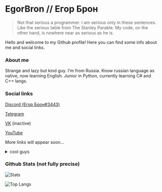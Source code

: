 # EgorBron // Егор Брон 
> Not that serious a programmer. I am serious only in these sentences. Like the serious table from The Stanley Parable. My code, on the other hand, is nowhere near as serious as he is.

Hello and welcome to my Github profile! Here you can find some info about me and social links. 

### About me
Strange and lazy but kind guy. 
I'm from Russia. Know russian language as native, now learning English<!--, want to learn Interslavic and Japanese-->.
Junior in Python, currently learning C# and C++ langs. 

### Social links
[Discord (Егор Брон#3443)](https://discord.com/users/555638466365489172)

[Telegram](https://t.me/egorbronn)

[VK](https://vk.com/egorbronn) (inactive) 

[YouTube](https://www.youtube.com/channel/UCWd7FjRN4EM6D7tiJUv6lWg) 


More links will appear soon... 

<details><summary>cool guys</summary>

[@TheStngularity](https://github.com/TheStngularity) 

[@Jabka-M](https://github.com/Jabka-M)

[@SashaKilin](https://github.com/SashaKilin)
</details>

### Github Stats (not fully precise)
![Stats](https://github-readme-stats.vercel.app/api?username=EgorBron&show_icons=true&theme=tokyonight&bg_color=50,2813fb,6052ff&title_color=ebebeb&text_color=cbcbcb)

![Top Langs](https://github-readme-stats.vercel.app/api/top-langs/?username=EgorBron&layout=compact&theme=codeSTACKr)
